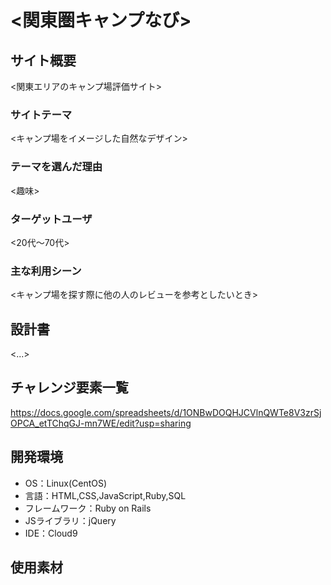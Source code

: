 # <関東圏キャンプなび>

## サイト概要
<関東エリアのキャンプ場評価サイト>

### サイトテーマ
<キャンプ場をイメージした自然なデザイン>

### テーマを選んだ理由
<趣味>

### ターゲットユーザ
<20代～70代>

### 主な利用シーン
<キャンプ場を探す際に他の人のレビューを参考としたいとき>

## 設計書
<...>

## チャレンジ要素一覧
<https://docs.google.com/spreadsheets/d/1ONBwDOQHJCVlnQWTe8V3zrSjOPCA_etTChqGJ-mn7WE/edit?usp=sharing>

## 開発環境
- OS：Linux(CentOS)
- 言語：HTML,CSS,JavaScript,Ruby,SQL
- フレームワーク：Ruby on Rails
- JSライブラリ：jQuery
- IDE：Cloud9

## 使用素材
